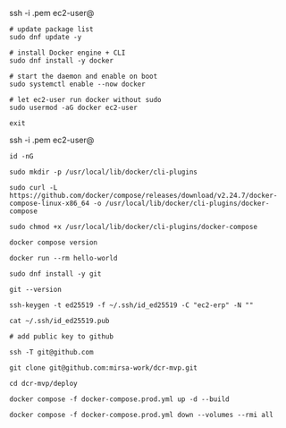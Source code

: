 ssh -i <file>.pem ec2-user@<ip-addr>

	# update package list
	sudo dnf update -y

	# install Docker engine + CLI
	sudo dnf install -y docker

	# start the daemon and enable on boot
	sudo systemctl enable --now docker

	# let ec2‑user run docker without sudo
	sudo usermod -aG docker ec2-user

	exit

ssh -i <file>.pem ec2-user@<ip-addr>
	
	id -nG

	sudo mkdir -p /usr/local/lib/docker/cli-plugins
	
	sudo curl -L https://github.com/docker/compose/releases/download/v2.24.7/docker-compose-linux-x86_64 -o /usr/local/lib/docker/cli-plugins/docker-compose
	
	sudo chmod +x /usr/local/lib/docker/cli-plugins/docker-compose
	
	docker compose version

	docker run --rm hello-world
	
	sudo dnf install -y git
	
	git --version
	
	ssh-keygen -t ed25519 -f ~/.ssh/id_ed25519 -C "ec2-erp" -N ""
	
	cat ~/.ssh/id_ed25519.pub
	
	# add public key to github
	
	ssh -T git@github.com
	
	git clone git@github.com:mirsa-work/dcr-mvp.git
	
	cd dcr-mvp/deploy

	docker compose -f docker-compose.prod.yml up -d --build

    docker compose -f docker-compose.prod.yml down --volumes --rmi all
